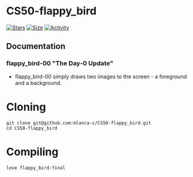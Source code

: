 # CS50-flappy_bird

 [![Stars](https://img.shields.io/github/stars/mlanca-c/CS50-flappy_bird?color=ffff00&label=Stars&logo=Stars&style=?style=flat)](https://github.com/mlanca-c/CS50-flappy_bird)
 [![Size](https://img.shields.io/github/repo-size/mlanca-c/CS50-flappy_bird?color=blue&label=Size&logo=Size&style=?style=flat)](https://github.com/mlanca-c/CS50-flappy_bird)
 [![Activity](https://img.shields.io/github/last-commit/mlanca-c/CS50-flappy_bird?color=red&label=Last%20Commit&style=flat)](https://github.com/mlanca-c/CS50-flappy_bird)
 
## Documentation

### flappy_bird-00 "The Day-0 Update"

 * flappy_bird-00 simply draws two images to the screen - a foreground and a background.

# Cloning

 ```
 git clone git@github.com:mlanca-c/CS50-flappy_bird.git
 cd CS50-flappy_bird
 ```
 
# Compiling
 
 ```
 love flappy_bird-final
 ```
